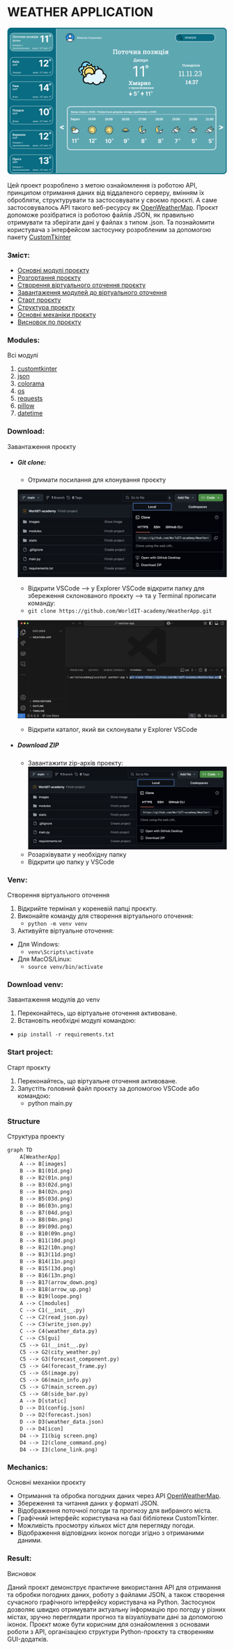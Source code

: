 # WEATHER APPLICATION

![](static/icon/big%20screen.png)

Цей проект розроблено з метою ознайомлення із роботою API, принципом отримання даних від віддаленого серверу, вмінням їх обробляти, структурувати та застосовувати у своємо проєкті. А саме застосовувалось API такого веб-ресурсу як [OpenWeatherMap](https://openweathermap.org). Проєкт допоможе розібратися із роботою файлів JSON, як правильно отримувати та зберігати дані у файлах з типом .json. Та познайомити користувача з інтерфейсом застосунку розробленим за допомогою пакету [CustomTkinter](https://customtkinter.tomschimansky.com)

### Зміст:
- [Основні модулі проєкту](#modules)
- [Розгортання проєкту](#download)
- [Створення віртуального оточення проєкту](#venv)
- [Завантаження модулей до віртуального оточення](#download-venv)
- [Старт проєкту](#start-project)
- [Структура проєкту](#structure)
- [Основні механіки проєкту](#mechanics)
- [Висновок по проєкту](#result)

### Modules:
Всі модулі
1. [customtkinter](https://customtkinter.tomschimansky.com)
2. [json](https://docs.python.org/3/library/json.html)
3. [colorama](https://pypi.org/project/colorama/)
4. [os](https://docs.python.org/uk/3.13/library/os.html)
5. [requests](https://pypi.org/project/requests/)
6. [pillow](https://pypi.org/project/pillow/)
7. [datetime](https://docs.python.org/3/library/datetime.html)


### Download:
Завантаження проєкту
- ##### Git clone:

    - Отримати посилання для клонування проєкту

    ![](static/icon/clone_link.png)

    - Відкрити VSCode --> у Explorer VSCode відкрити папку для збереження склонованого проєкту --> та у Terminal прописати команду: 
    - `git clone https://github.com/WorldIT-academy/WeatherApp.git`

    ![](static/icon/clone_command.png)

    - Відкрити каталог, який ви склонували у Explorer VSCode
    
- ##### Download ZIP
  - Завантажити zip-архів проекту:
  ![](static/icon/clone_link.png)
  - Розархівувати у необхідну папку
  - Відкрити цю папку у VSCode

### Venv:
Створення віртуального оточення
1. Відкрийте термінал у кореневій папці проєкту.
2. Виконайте команду для створення віртуального оточення:
   - `python -m venv venv` 
3. Активуйте віртуальне оточення:
- Для Windows:
  - `venv\Scripts\activate`  
- Для MacOS/Linux:
  - `source venv/bin/activate`  


### Download venv:
Завантаження модулів до venv
1. Переконайтесь, що віртуальне оточення активоване.
2. Встановіть необхідні модулі командою:
  - `pip install -r requirements.txt`  

### Start project:
Cтарт проєкту
1. Переконайтесь, що віртуальне оточення активоване.
2. Запустіть головний файл проєкту за допомогою VSCode або командою:
   - python main.py

### Structure 
Структура проекту
```mermaid
graph TD
    A[WeatherApp]
    A --> B[images]
    B --> B1(01d.png)
    B --> B2(01n.png)
    B --> B3(02d.png)
    B --> B4(02n.png)
    B --> B5(03d.png)
    B --> B6(03n.png)
    B --> B7(04d.png)
    B --> B8(04n.png)
    B --> B9(09d.png)
    B --> B10(09n.png)
    B --> B11(10d.png)
    B --> B12(10n.png)
    B --> B13(11d.png)
    B --> B14(11n.png)
    B --> B15(13d.png)
    B --> B16(13n.png)
    B --> B17(arrow_down.png)
    B --> B18(arrow_up.png)
    B --> B19(loope.png)
    A --> C[modules]
    C --> C1(__init__.py)
    C --> C2(read_json.py)
    C --> C3(write_json.py)
    C --> C4(weather_data.py)
    C --> C5[gui]
    C5 --> G1(__init__.py)
    C5 --> G2(city_weather.py)
    C5 --> G3(forecast_component.py)
    C5 --> G4(forecast_frame.py)
    C5 --> G5(image.py)
    C5 --> G6(main_info.py)
    C5 --> G7(main_screen.py)
    C5 --> G8(side_bar.py)
    A --> D[static]
    D --> D1(config.json)
    D --> D2(forecast.json)
    D --> D3(weather_data.json)
    D --> D4[icon]
    D4 --> I1(big screen.png)
    D4 --> I2(clone_command.png)
    D4 --> I3(clone_link.png)
```

### Mechanics:
Основні механіки проєкту

- Отримання та обробка погодних даних через API [OpenWeatherMap](https://openweathermap.org).
- Збереження та читання даних у форматі JSON.
- Відображення поточної погоди та прогнозу для вибраного міста.
- Графічний інтерфейс користувача на базі бібліотеки CustomTkinter.
- Можливість просмотру кількох міст для перегляду погоди.
- Відображення відповідних іконок погоди згідно з отриманими даними.

### Result:
Висновок

Даний проєкт демонструє практичне використання API для отримання та обробки погодних даних, роботу з файлами JSON, а також створення сучасного графічного інтерфейсу користувача на Python. Застосунок дозволяє швидко отримувати актуальну інформацію про погоду у різних містах, зручно переглядати прогноз та візуалізувати дані за допомогою іконок. Проєкт може бути корисним для ознайомлення з основами роботи з API, організацією структури Python-проєкту та створенням GUI-додатків.